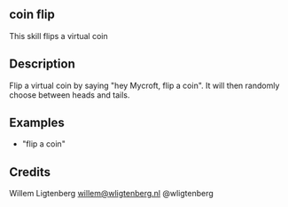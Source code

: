## coin flip
This skill flips a virtual coin

## Description 
Flip a virtual coin by saying "hey Mycroft, flip a coin".
It will then randomly choose between heads and tails.

## Examples 
* "flip a coin"

## Credits 
Willem Ligtenberg <willem@wligtenberg.nl> @wligtenberg
